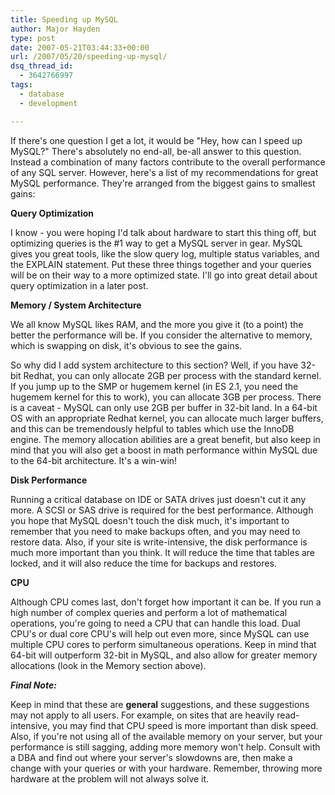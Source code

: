 ```yaml
---
title: Speeding up MySQL
author: Major Hayden
type: post
date: 2007-05-21T03:44:33+00:00
url: /2007/05/20/speeding-up-mysql/
dsq_thread_id:
  - 3642766997
tags:
  - database
  - development

---
```

If there's one question I get a lot, it would be "Hey, how can I speed up MySQL?" There's absolutely no end-all, be-all answer to this question. Instead a combination of many factors contribute to the overall performance of any SQL server. However, here's a list of my recommendations for great MySQL performance. They're arranged from the biggest gains to smallest gains:

**Query Optimization**

I know - you were hoping I'd talk about hardware to start this thing off, but optimizing queries is the #1 way to get a MySQL server in gear. MySQL gives you great tools, like the slow query log, multiple status variables, and the EXPLAIN statement. Put these three things together and your queries will be on their way to a more optimized state. I'll go into great detail about query optimization in a later post.

**Memory / System Architecture**

We all know MySQL likes RAM, and the more you give it (to a point) the better the performance will be. If you consider the alternative to memory, which is swapping on disk, it's obvious to see the gains.

So why did I add system architecture to this section? Well, if you have 32-bit Redhat, you can only allocate 2GB per process with the standard kernel. If you jump up to the SMP or hugemem kernel (in ES 2.1, you need the hugemem kernel for this to work), you can allocate 3GB per process. There is a caveat - MySQL can only use 2GB per buffer in 32-bit land. In a 64-bit OS with an appropriate Redhat kernel, you can allocate much larger buffers, and this can be tremendously helpful to tables which use the InnoDB engine. The memory allocation abilities are a great benefit, but also keep in mind that you will also get a boost in math performance within MySQL due to the 64-bit architecture. It's a win-win!

**Disk Performance**

Running a critical database on IDE or SATA drives just doesn't cut it any more. A SCSI or SAS drive is required for the best performance. Although you hope that MySQL doesn't touch the disk much, it's important to remember that you need to make backups often, and you may need to restore data. Also, if your site is write-intensive, the disk performance is much more important than you think. It will reduce the time that tables are locked, and it will also reduce the time for backups and restores.

**CPU**

Although CPU comes last, don't forget how important it can be. If you run a high number of complex queries and perform a lot of mathematical operations, you're going to need a CPU that can handle this load. Dual CPU's or dual core CPU's will help out even more, since MySQL can use multiple CPU cores to perform simultaneous operations. Keep in mind that 64-bit will outperform 32-bit in MySQL, and also allow for greater memory allocations (look in the Memory section above).

**_Final Note:_**

Keep in mind that these are **general** suggestions, and these suggestions may not apply to all users. For example, on sites that are heavily read-intensive, you may find that CPU speed is more important than disk speed. Also, if you're not using all of the available memory on your server, but your performance is still sagging, adding more memory won't help. Consult with a DBA and find out where your server's slowdowns are, then make a change with your queries or with your hardware. Remember, throwing more hardware at the problem will not always solve it.
